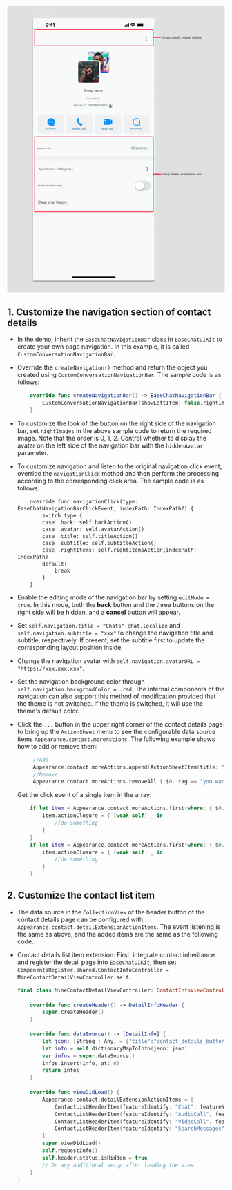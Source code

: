 ![Customize Contact Details Page](../assets/images/customize-contact-details-page.png)

## 1. Customize the navigation section of contact details

- In the demo, inherit the `EaseChatNavigationBar` class in `EaseChatUIKit` to create your own page navigation. In this example, it is called `CustomConversationNavigationBar`.

- Override the `createNavigation()` method and return the object you created using `CustomConversationNavigationBar`. The sample code is as follows:

    ```Swift
        override func createNavigationBar() -> EaseChatNavigationBar {
            CustomConversationNavigationBar(showLeftItem: false,rightImages: [UIImage(named: "more", in: .chatBundle, with: nil,hiddenAvatar: false)
        }
    ```

- To customize the look of the button on the right side of the navigation bar, set `rightImages` in the above sample code to return the required image. Note that the order is 0, 1, 2. Control whether to display the avatar on the left side of the navigation bar with the `hiddenAvatar` parameter.

- To customize navigation and listen to the original navigation click event, override the `navigationClick` method and then perform the processing according to the corresponding click area. The sample code is as follows:

    ```
        override func navigationClick(type: EaseChatNavigationBarClickEvent, indexPath: IndexPath?) {
            switch type {
            case .back: self.backAction()
            case .avatar: self.avatarAction()
            case .title: self.titleAction()
            case .subtitle: self.subtitleAction()
            case .rightItems: self.rightItemsAction(indexPath: indexPath)
            default:
                break
            }
        }
    ```

- Enable the editing mode of the navigation bar by setting `editMode = true`. In this mode, both the **back** button and the three buttons on the right side will be hidden, and a **cancel** button will appear.

- Set `self.navigation.title = "Chats".chat.localize` and `self.navigation.subtitle = "xxx"` to change the navigation title and subtitle, respectively. If present, set the subtitle first to update the corresponding layout position inside.

- Change the navigation avatar with `self.navigation.avatarURL = "https://xxx.xxx.xxx"`.

- Set the navigation background color through `self.navigation.backgroudColor = .red`. The internal components of the navigation can also support this method of modification provided that the theme is not switched. If the theme is switched, it will use the theme's default color.

- Click the `...` button in the upper right corner of the contact details page to bring up the `ActionSheet` menu to see the configurable data source items `Appearance.contact.moreActions`. The following example shows how to add or remove them:

    ```Swift
         //Add
         Appearance.contact.moreActions.append(ActionSheetItem(title: "new list item", type: .destructive, tag: "contact_custom"))
         //Remove
         Appearance.contact.moreActions.removeAll { $0. tag == "you want remove" }
    ```

    Get the click event of a single item in the array:
    
    ```Swift
        if let item = Appearance.contact.moreActions.first(where: { $0.tag == "xxx" }) {
            item.actionClosure = { [weak self] _ in
                //do something
            }
        }
        if let item = Appearance.contact.moreActions.first(where: { $0.tag == "xxx" }) {
            item.actionClosure = { [weak self] _ in
                //do something
            }
        }
    ```


## 2. Customize the contact list item 

- The data source in the `CollectionView` of the header button of the contact details page can be configured with `Appearance.contact.detailExtensionActionItems`. The event listening is the same as above, and the added items are the same as the following code.

- Contact details list item extension: First, integrate contact inheritance and register the detail page into `EaseChatUIKit`, then set `ComponentsRegister.shared.ContactInfoController = MineContactDetailViewController.self`.

    ```Swift
    final class MineContactDetailViewController: ContactInfoViewController {
        
        override func createHeader() -> DetailInfoHeader {
            super.createHeader()
        }
        
        override func dataSource() -> [DetailInfo] {
            let json: [String : Any] = ["title":"contact_details_button_remark".localized(),"detail":"","withSwitch": false,"switchValue":false]
            let info = self.dictionaryMapToInfo(json: json)
            var infos = super.dataSource()
            infos.insert(info, at: 0)
            return infos
        }
    
        override func viewDidLoad() {
            Appearance.contact.detailExtensionActionItems = [
                ContactListHeaderItem(featureIdentify: "Chat", featureName: "Chat".chat.localize, featureIcon: UIImage(named: "chatTo", in: .chatBundle, with: nil)),
                ContactListHeaderItem(featureIdentify: "AudioCall", featureName: "AudioCall".chat.localize, featureIcon: UIImage(named: "voice_call", in: .chatBundle, with: nil)),
                ContactListHeaderItem(featureIdentify: "VideoCall", featureName: "VideoCall".chat.localize, featureIcon: UIImage(named: "video_call", in: .chatBundle, with: nil)),
                ContactListHeaderItem(featureIdentify: "SearchMessages", featureName: "SearchMessages".chat.localize, featureIcon: UIImage(named: "search_history_messages", in: .chatBundle, with: nil))
            ]
            super.viewDidLoad()
            self.requestInfo()
            self.header.status.isHidden = true
            // Do any additional setup after loading the view.
        }  
    }
    ```
